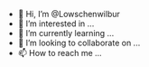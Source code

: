 - 👋 Hi, I’m @Lowschenwilbur
- 👀 I’m interested in ...
- 🌱 I’m currently learning ...
- 💞️ I’m looking to collaborate on ...
- 📫 How to reach me ...

<!---
Lowschenwilbur/Lowschenwilbur is a ✨ special ✨ repository because its `README.md` (this file) appears on your GitHub profile.
You can click the Preview link to take a look at your changes.
--->
